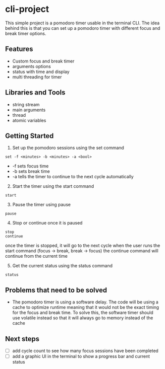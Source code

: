 # cli-project

This simple project is a pomodoro timer usable in the terminal CLI. The idea behind this is that you can set up a pomodoro timer with different focus and break timer options. 

## Features

- Custom focus and break timer
- arguments options
- status with time and display
- multi threading for timer

## Libraries and Tools

- string stream
- main arguments
- thread
- atomic variables

## Getting Started

1. Set up the pomodoro sessions using the set command

```
set -f <minutes> -b <minutes> -a <bool>
```
- -f sets focus time
- -b sets break time
- -a tells the timer to continue to the next cycle automatically

2. Start the timer using the start command

```
start
```

3. Pause the timer using pause

```
pause
```

4. Stop or continue once it is paused
```
stop
continue
```

once the timer is stopped, it will go to the next cycle when the user runs the start command (focus -> break, break -> focus)
the continue command will continue from the current time

5. Get the current status using the status command
```
status
```




## Problems that need to be solved

- The pomodoro timer is using a software delay. The code will be using a cache to optimize runtime meaning that it would not be the exact timing for the focus and break time. To solve this, the software timer should use volatile instead so that it will always go to memory instead of the cache 

## Next steps

- [ ] add cycle count to see how many focus sessions have been completed
- [ ] add a graphic UI in the terminal to show a progress bar and current status
